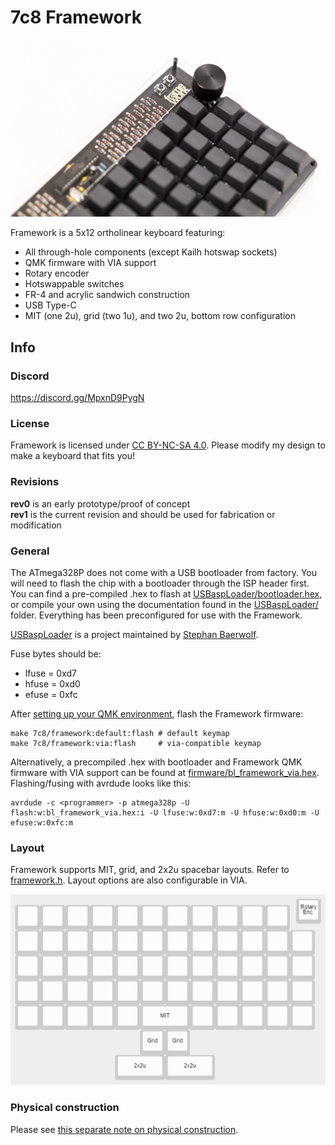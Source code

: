 # 7c8 Framework
![](images/5.jpg)

Framework is a 5x12 ortholinear keyboard featuring:

* All through-hole components (except Kailh hotswap sockets)
* QMK firmware with VIA support
* Rotary encoder
* Hotswappable switches
* FR-4 and acrylic sandwich construction
* USB Type-C
* MIT (one 2u), grid (two 1u), and two 2u, bottom row configuration

## Info

### Discord

https://discord.gg/MpxnD9PygN

### License

Framework is licensed under [CC BY-NC-SA 4.0](https://creativecommons.org/licenses/by-nc-sa/4.0/). Please modify my design to make a keyboard that fits you!

### Revisions

**rev0** is an early prototype/proof of concept  
**rev1** is the current revision and should be used for fabrication or modification

### General

The ATmega328P does not come with a USB bootloader from factory. You will need to flash the chip with a bootloader through the ISP header first. You can find a pre-compiled .hex to flash at [USBaspLoader/bootloader.hex](USBaspLoader/bootloader.hex), or compile your own using the documentation found in the [USBaspLoader/](USBaspLoader/) folder. Everything has been preconfigured for use with the Framework.

[USBaspLoader](https://github.com/baerwolf/USBaspLoader) is a project maintained by [Stephan Baerwolf](https://github.com/baerwolf).

Fuse bytes should be:
* lfuse = 0xd7
* hfuse = 0xd0
* efuse = 0xfc

After [setting up your QMK environment](https://beta.docs.qmk.fm/tutorial/newbs_getting_started), flash the Framework firmware:

```
make 7c8/framework:default:flash # default keymap
make 7c8/framework:via:flash     # via-compatible keymap
```

Alternatively, a precompiled .hex with bootloader and Framework QMK firmware with VIA support can be found at [firmware/bl_framework_via.hex](firmware/bl_framework_via.hex). Flashing/fusing with avrdude looks like this:

```
avrdude -c <programmer> -p atmega328p -U flash:w:bl_framework_via.hex:i -U lfuse:w:0xd7:m -U hfuse:w:0xd0:m -U efuse:w:0xfc:m
```

### Layout

Framework supports MIT, grid, and 2x2u spacebar layouts. Refer to [framework.h](https://github.com/qmk/qmk_firmware/blob/master/keyboards/7c8/framework/framework.h). Layout options are also configurable in VIA.

![](doc/layout.png)

### Physical construction

Please see [this separate note on physical construction](doc/physical_construction.md).
